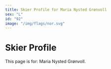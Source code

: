 ```yaml
---
title: Skier Profile for Maria Nysted Grønvoll
sex: "L"
id: "92"
image: "/img/flags/nor.svg" 
---
```


# Skier Profile

This page is for: Maria Nysted Grønvoll.
    